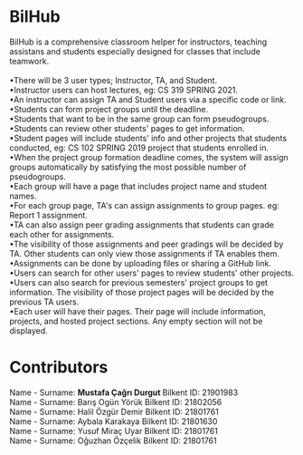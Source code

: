 # BilHub

BilHub is a comprehensive classroom helper for instructors, teaching assistans and students especially designed for classes that include teamwork. <br />
<br />
•There will be 3 user types; Instructor, TA, and Student. <br />
•Instructor users can host lectures, eg: CS 319 SPRING 2021. <br />
•An instructor can assign TA and Student users via a specific code or link. <br />
•Students can form project groups until the deadline. <br />
•Students that want to be in the same group can form pseudogroups. <br />
•Students can review other students' pages to get information. <br />
•Student pages will include students' info and other projects that students conducted, eg: CS 102 SPRING 2019 project that students enrolled in. <br />
•When the project group formation deadline comes, the system will assign groups automatically by satisfying the most possible number of pseudogroups. <br />
•Each group will have a page that includes project name and student names. <br />
•For each group page, TA's can assign assignments to group pages. eg: Report 1 assignment. <br />
•TA can also assign peer grading assignments that students can grade each other for assignments. <br />
•The visibility of those assignments and peer gradings will be decided by TA. Other students can only view those assignments if TA enables them. <br />
•Assignments can be done by uploading files or sharing a GitHub link. <br />
•Users can search for other users' pages to review students' other projects. <br />
•Users can also search for previous semesters' project groups to get information. The visibility of those project pages will be decided by the previous TA users.  <br />
•Each user will have their pages. Their page will include information, projects, and hosted project sections. Any empty section will not be displayed. <br />

# Contributors

Name - Surname: <strong> Mustafa Çağrı Durgut </strong>
Bilkent ID: 21901983 <br />
Name - Surname: Barış Ogün Yörük
Bilkent ID: 21802056 <br />
Name - Surname: Halil Özgür Demir
Bilkent ID: 21801761 <br />
Name - Surname: Aybala Karakaya
Bilkent ID: 21801630 <br />
Name - Surname: Yusuf Miraç Uyar
Bilkent ID: 21801761 <br />
Name - Surname: Oğuzhan Özçelik
Bilkent ID: 21801761 <br />

